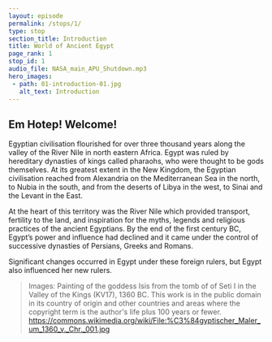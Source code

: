 ```yaml
---
layout: episode
permalink: /stops/1/
type: stop
section_title: Introduction
title: World of Ancient Egypt
page_rank: 1
stop_id: 1
audio_file: NASA_main_APU_Shutdown.mp3
hero_images:
 - path: 01-introduction-01.jpg
   alt_text: Introduction
---
```

## Em Hotep! Welcome! 

Egyptian civilisation flourished for over three thousand years along the valley of the River Nile in north eastern Africa. Egypt was ruled by hereditary dynasties of kings called pharaohs, who were thought to be gods themselves. At its greatest extent in the New Kingdom, the Egyptian civilisation reached from Alexandria on the Mediterranean Sea in the north, to Nubia in the south, and from the deserts of Libya in the west, to Sinai and the Levant in the East. 

At the heart of this territory was the River Nile which provided transport, fertility to the land, and inspiration for the myths, legends and religious practices of the ancient Egyptians. By the end of the first century BC, Egypt’s power and influence had declined and it came under the control of successive dynasties of Persians, Greeks and Romans. 

Significant changes occurred in Egypt under these foreign rulers, but Egypt also influenced her new rulers. 

> Images: Painting of the goddess Isis from the tomb of of Seti I in the Valley of the Kings (KV17), 1360 BC. This work is in the public domain in its country of origin and other countries and areas where the copyright term is the author's life plus 100 years or fewer. https://commons.wikimedia.org/wiki/File:%C3%84gyptischer_Maler_um_1360_v._Chr._001.jpg

